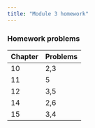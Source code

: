 ```yaml
---
title: "Module 3 homework"
---
```




### Homework problems


| Chapter | Problems | 
| -- | -- | 
| 10   | 2,3   |
| 11   | 5   |
| 12   | 3,5   |
| 14   | 2,6   |
| 15   | 3,4   |
